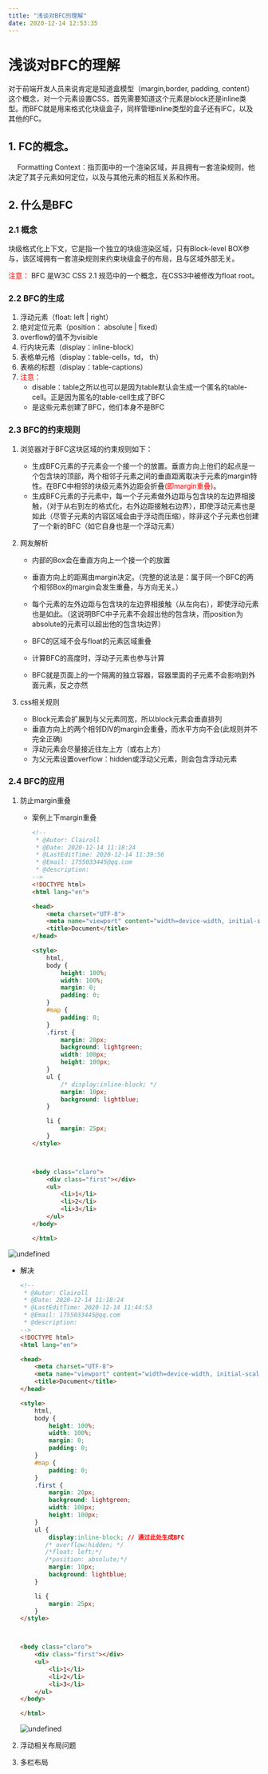 ```yaml
---
title: "浅谈对BFC的理解"
date: 2020-12-14 12:53:35
---
```


# 浅谈对BFC的理解

对于前端开发人员来说肯定是知道盒模型（margin,border, padding, content）这个概念，对一个元素设置CSS，首先需要知道这个元素是block还是inline类型。而BFC就是用来格式化块级盒子，同样管理inline类型的盒子还有IFC，以及其他的FC。

## 1. FC的概念。

　  Formatting Context：指页面中的一个渲染区域，并且拥有一套渲染规则，他决定了其子元素如何定位，以及与其他元素的相互关系和作用。

## 2. 什么是BFC

### 2.1 概念

块级格式化上下文，它是指一个独立的块级渲染区域，只有Block-level BOX参与，该区域拥有一套渲染规则来约束块级盒子的布局，且与区域外部无关。

<span style="color:red">注意：</span> BFC 是W3C  CSS 2.1 规范中的一个概念，在CSS3中被修改为float root。

### 2.2 BFC的生成

1. 浮动元素（float: left | right）
2. 绝对定位元素（position： absolute | fixed）
3. overflow的值不为visible
4. 行内块元素（display：inline-block）
5. 表格单元格（display：table-cells，td， th）
6. 表格的标题（display：table-captions）
7. <span style="color:red">注意：</span>
   + disable：table之所以也可以是因为table默认会生成一个匿名的table-cell。正是因为匿名的table-cell生成了BFC
   + 是这些元素创建了BFC，他们本身不是BFC

### 2.3 BFC的约束规则

1. 浏览器对于BFC这块区域的约束规则如下：

   - 生成BFC元素的子元素会一个接一个的放置。垂直方向上他们的起点是一个包含块的顶部，两个相邻子元素之间的垂直距离取决于元素的margin特性。在BFC中相邻的块级元素外边距会折叠<span style="color:red">(即margin重叠)</span>。
   - 生成BFC元素的子元素中，每一个子元素做外边距与包含块的左边界相接触，（对于从右到左的格式化，右外边距接触右边界），即使浮动元素也是如此（尽管子元素的内容区域会由于浮动而压缩），除非这个子元素也创建了一个新的BFC（如它自身也是一个浮动元素）
2. 网友解析

   + 内部的Box会在垂直方向上一个接一个的放置

   + 垂直方向上的距离由margin决定。（完整的说法是：属于同一个BFC的两个相邻Box的margin会发生重叠，与方向无关。）

   + 每个元素的左外边距与包含块的左边界相接触（从左向右），即使浮动元素也是如此。（这说明BFC中子元素不会超出他的包含块，而position为absolute的元素可以超出他的包含块边界）

   + BFC的区域不会与float的元素区域重叠

   + 计算BFC的高度时，浮动子元素也参与计算

   + BFC就是页面上的一个隔离的独立容器，容器里面的子元素不会影响到外面元素，反之亦然
3. css相关规则
   + Block元素会扩展到与父元素同宽，所以block元素会垂直排列
   + 垂直方向上的两个相邻DIV的margin会重叠，而水平方向不会(此规则并不完全正确)
   + 浮动元素会尽量接近往左上方（或右上方）
   + 为父元素设置overflow：hidden或浮动父元素，则会包含浮动元素

### 2.4 BFC的应用

1. 防止margin重叠

   + 案例上下margin重叠

     ```html
     <!--
      * @Autor: Clairoll
      * @Date: 2020-12-14 11:18:24
      * @LastEditTime: 2020-12-14 11:39:56
      * @Email: 1755033445@qq.com
      * @description: 
     -->
     <!DOCTYPE html>
     <html lang="en">
     
     <head>
         <meta charset="UTF-8">
         <meta name="viewport" content="width=device-width, initial-scale=1.0">
         <title>Document</title>
     </head>
     
     <style>
         html,
         body {
             height: 100%;
             width: 100%;
             margin: 0;
             padding: 0;
         }
         #map {
             padding: 0;
         }
         .first {
             margin: 20px;
             background: lightgreen;
             width: 100px;
             height: 100px;
         }
         ul {
             /* display:inline-block; */
             margin: 10px;
             background: lightblue;
         }
     
         li {
             margin: 25px;
         }
     </style>
     
     
     
     <body class="claro">
         <div class="first"></div>
         <ul>
             <li>1</li>
             <li>2</li>
             <li>3</li>
         </ul>
     </body>
     
     </html>
     ```

  ![undefined](http://openluat-luatcommunity.oss-cn-hangzhou.aliyuncs.com/images/20201214125300755_margin重叠.png "undefined")

   + 解决

     ```html
     <!--
      * @Autor: Clairoll
      * @Date: 2020-12-14 11:18:24
      * @LastEditTime: 2020-12-14 11:44:53
      * @Email: 1755033445@qq.com
      * @description: 
     -->
     <!DOCTYPE html>
     <html lang="en">
     
     <head>
         <meta charset="UTF-8">
         <meta name="viewport" content="width=device-width, initial-scale=1.0">
         <title>Document</title>
     </head>
     
     <style>
         html,
         body {
             height: 100%;
             width: 100%;
             margin: 0;
             padding: 0;
         }
         #map {
             padding: 0;
         }
         .first {
             margin: 20px;
             background: lightgreen;
             width: 100px;
             height: 100px;
         }
         ul {
             display:inline-block; // 通过此处生成BFC
            /* overflow:hidden; */
            /*float: left;*/
            /*position: absolute;*/
             margin: 10px;
             background: lightblue;
         }
     
         li {
             margin: 25px;
         }
     </style>
     
     
     
     <body class="claro">
         <div class="first"></div>
         <ul>
             <li>1</li>
             <li>2</li>
             <li>3</li>
         </ul>
     </body>
     
     </html>
     ```

     ![undefined](http://openluat-luatcommunity.oss-cn-hangzhou.aliyuncs.com/images/20201214125315695_解决.png "undefined")

2. 浮动相关布局问题

3. 多栏布局